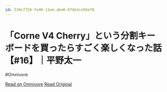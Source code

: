 ```yaml
---
id: 53dcf726-fe40-11ee-aba6-07de3ce56e78
---
```


# 「Corne V4 Cherry」という分割キーボードを買ったらすごく楽しくなった話【#16】｜平野太一
#Omnivore

[Read on Omnivore](https://omnivore.app/me/corne-v-4-cherry-16-18ef61ff41b)
[Read Original](https://note.com/yriica/n/n1dc577768407)


